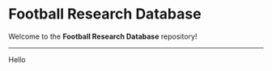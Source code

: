 # Football Research Database

Welcome to the **Football Research Database** repository!

---


Hello

